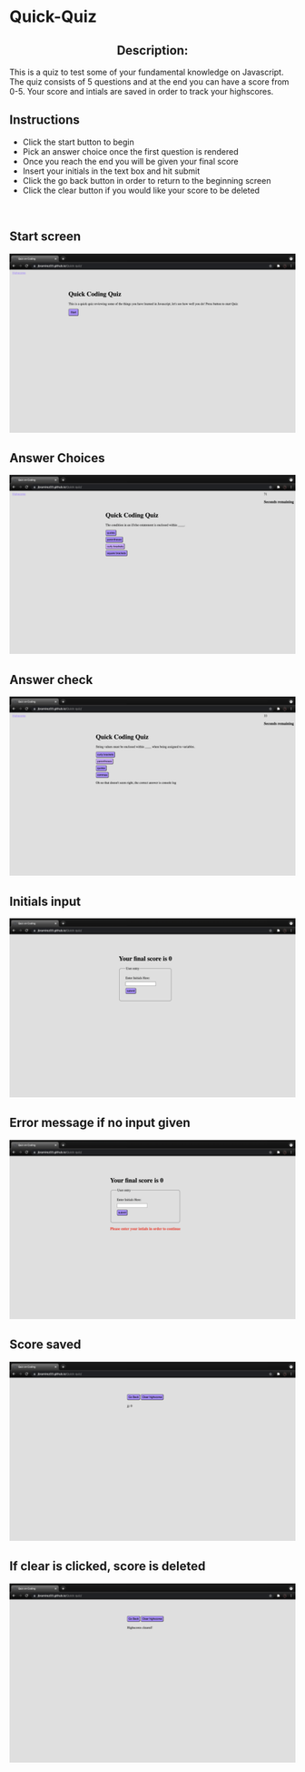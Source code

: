# Quick-Quiz

<h2 align="center">Description:</h2>

This is a quiz to test some of your fundamental knowledge on Javascript. The quiz consists of 5 questions and at the end you can have a score from 0-5. Your score and intials are saved in order to track your highscores.

## Instructions

* Click the start button to begin
* Pick an answer choice once the first question is rendered 
* Once you reach the end you will be given your final score
* Insert your initials in the text box and hit submit
* Click the go back button in order to return to the beginning screen
* Click the clear button if you would like your score to be deleted
<br>

## Start screen

![Start screen](assets/images/startscreen.png)

## Answer Choices

![Answer choices](assets/images/answer-choices.png)

## Answer check

![Answer check](assets/images/answer-check.png)

## Initials input

![Initials input](assets/images/initials-input.png)

## Error message if no input given

![No input given](assets/images/input-error.png)

## Score saved

![Score saved](assets/images/score-saved.png)

## If clear is clicked, score is deleted

![Scores cleared](assets/images/scores-cleared.png)

